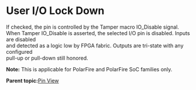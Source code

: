 # User I/O Lock Down

If checked, the pin is controlled by the Tamper macro IO\_Disable signal.<br /> When Tamper IO\_Disable is asserted, the selected I/O pin is disabled. Inputs are disabled<br /> and detected as a logic low by FPGA fabric. Outputs are tri-state with any configured<br /> pull-up or pull-down still honored.

**Note:** This is applicable for PolarFire and PolarFire SoC families only.

**Parent topic:**[Pin View](GUID-8023B5BE-3C02-45BA-843F-F1212520AA65.md)

